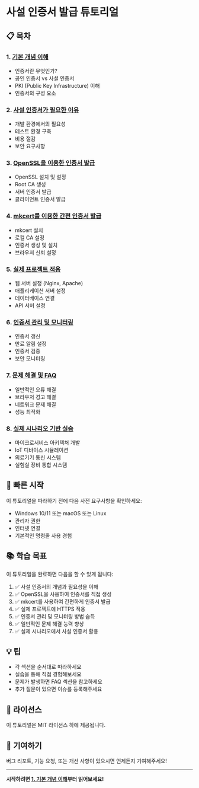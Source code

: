 # 사설 인증서 발급 튜토리얼

## 📋 목차

### 1. [기본 개념 이해](./01-basic-concepts.md)
- 인증서란 무엇인가?
- 공인 인증서 vs 사설 인증서
- PKI (Public Key Infrastructure) 이해
- 인증서의 구성 요소

### 2. [사설 인증서가 필요한 이유](./02-why-private-certificates.md)
- 개발 환경에서의 필요성
- 테스트 환경 구축
- 비용 절감
- 보안 요구사항

### 3. [OpenSSL을 이용한 인증서 발급](./03-openssl-certificates.md)
- OpenSSL 설치 및 설정
- Root CA 생성
- 서버 인증서 발급
- 클라이언트 인증서 발급

### 4. [mkcert를 이용한 간편 인증서 발급](./04-mkcert-tutorial.md)
- mkcert 설치
- 로컬 CA 설정
- 인증서 생성 및 설치
- 브라우저 신뢰 설정

### 5. [실제 프로젝트 적용](./05-practical-application.md)
- 웹 서버 설정 (Nginx, Apache)
- 애플리케이션 서버 설정
- 데이터베이스 연결
- API 서버 설정

### 6. [인증서 관리 및 모니터링](./06-certificate-management.md)
- 인증서 갱신
- 만료 알림 설정
- 인증서 검증
- 보안 모니터링

### 7. [문제 해결 및 FAQ](./07-troubleshooting.md)
- 일반적인 오류 해결
- 브라우저 경고 해결
- 네트워크 문제 해결
- 성능 최적화

### 8. [실제 시나리오 기반 실습](./08-practical-scenarios.md)
- 마이크로서비스 아키텍처 개발
- IoT 디바이스 시뮬레이션
- 의료기기 통신 시스템
- 실험실 장비 통합 시스템

## 🚀 빠른 시작

이 튜토리얼을 따라하기 전에 다음 사전 요구사항을 확인하세요:

- Windows 10/11 또는 macOS 또는 Linux
- 관리자 권한
- 인터넷 연결
- 기본적인 명령줄 사용 경험

## 📚 학습 목표

이 튜토리얼을 완료하면 다음을 할 수 있게 됩니다:

1. ✅ 사설 인증서의 개념과 필요성을 이해
2. ✅ OpenSSL을 사용하여 인증서를 직접 생성
3. ✅ mkcert를 사용하여 간편하게 인증서 발급
4. ✅ 실제 프로젝트에 HTTPS 적용
5. ✅ 인증서 관리 및 모니터링 방법 습득
6. ✅ 일반적인 문제 해결 능력 향상
7. ✅ 실제 시나리오에서 사설 인증서 활용

## 💡 팁

- 각 섹션을 순서대로 따라하세요
- 실습을 통해 직접 경험해보세요
- 문제가 발생하면 FAQ 섹션을 참고하세요
- 추가 질문이 있으면 이슈를 등록해주세요

## 📝 라이선스

이 튜토리얼은 MIT 라이선스 하에 제공됩니다.

## 🤝 기여하기

버그 리포트, 기능 요청, 또는 개선 사항이 있으시면 언제든지 기여해주세요!

---

**시작하려면 [1. 기본 개념 이해](./01-basic-concepts.md)부터 읽어보세요!**
